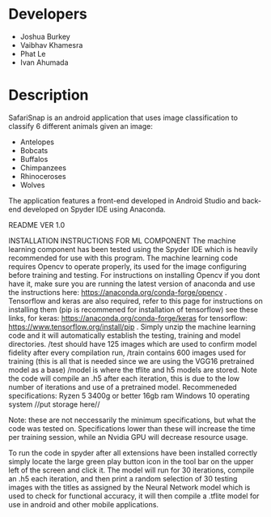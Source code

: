 # Developers
* Joshua Burkey
* Vaibhav Khamesra
* Phat Le
* Ivan Ahumada

# Description
SafariSnap is an android application that uses image classification to classify 6 different animals given an image:
* Antelopes
* Bobcats
* Buffalos
* Chimpanzees
* Rhinoceroses
* Wolves

The application features a front-end developed in Android Studio and back-end developed on Spyder IDE using Anaconda.


README 
VER 1.0

INSTALLATION INSTRUCTIONS FOR ML COMPONENT
The machine learning component has been tested using the Spyder IDE which is heavily recommended for use with this program. The machine learning code requires Opencv to operate properly, its used for the image configuring before training and testing. For instructions on installing Opencv if you dont have it, make sure you are running the latest version of anaconda and use the instructions here: https://anaconda.org/conda-forge/opencv . Tensorflow and keras are also required, refer to this page for instructions on installing them (pip is recommened for installation of tensorflow) see these links, for keras: https://anaconda.org/conda-forge/keras for tensorflow: https://www.tensorflow.org/install/pip . Simply unzip the machine learning code and it will automatically establish the testing, training and model directories. /test should have 125 images which are used to confirm model fidelity after every compilation run, /train contains 600 images used for training (this is all that is needed since we are using the VGG16 pretrained model as a base) /model is where the tflite and h5 models are stored. Note the code will compile an .h5 after each iteration, this is due to the low number of iterations and use of a pretrained model. 
Recommeneded specifications:
Ryzen 5 3400g or better
16gb ram
Windows 10 operating system
//put storage here//

Note: these are not neccessarily the minimum specifications, but what the code was tested on. Specifications lower than these will increase the time per training session, while an Nvidia GPU will decrease resource usage.

To run the code in spyder after all extensions have been installed correctly simply locate the large green play button icon in the tool bar on the upper left of the screen and click it. The model will run for 30 iterations, compile an .h5 each iteration, and then print a random selection of 30 testing images with the titles as assigned by the Neural Network model which is used to check for functional accuracy, it will then compile a .tflite model for use in android and other mobile applications.
